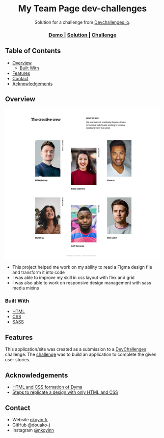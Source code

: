 <h1 align="center">My Team Page dev-challenges</h1>

<div align="center">
   Solution for a challenge from  <a href="http://devchallenges.io" target="_blank">Devchallenges.io</a>.
</div>

<div align="center">
  <h3>
    <a href="https://douako-j.github.io/my-team-page-dev-challenges">
      Demo
    </a>
    <span> | </span>
    <a href="https://github.com/douako-j/my-team-page-dev-challenges">
      Solution
    </a>
    <span> | </span>
    <a href="https://devchallenges.io/challenges/hhmesazsqgKXrTkYkt0U">
      Challenge
    </a>
  </h3>
</div>

<!-- TABLE OF CONTENTS -->

## Table of Contents

- [Overview](#overview)
  - [Built With](#built-with)
- [Features](#features)
- [Contact](#contact)
- [Acknowledgements](#acknowledgements)

<!-- OVERVIEW -->

## Overview

![screenshot](./screenshot.png)

- This project helped me work on my ability to read a Figma design file and transform it into code
- I was able to improve my skill in css layout with flex and grid
- I was also able to work on responsive design management with sass media mixins

### Built With

<!-- This section should list any major frameworks that you built your project using. Here are a few examples.-->

- [HTML](https://www.w3schools.com/html/)
- [CSS](https://www.w3schools.com/css/default.asp)
- [SASS](https://sass-lang.com/)

## Features

<!-- List the features of your application or follow the template. Don't share the figma file here :) -->

This application/site was created as a submission to a [DevChallenges](https://devchallenges.io/challenges) challenge. The [challenge](https://devchallenges.io/challenges/hhmesazsqgKXrTkYkt0U) was to build an application to complete the given user stories.

## Acknowledgements

<!-- This section should list any articles or add-ons/plugins that helps you to complete the project. This is optional but it will help you in the future. For exmpale -->

- [HTML and CSS formation of Dyma](https://dyma.fr/)
- [Steps to replicate a design with only HTML and CSS](https://devchallenges-blogs.web.app/how-to-replicate-design/)

## Contact

- Website [nkoyin.fr](http://www.nkoyin.fr/)
- GitHub [@douako-j](https://github.com/douako-j)
- Instagram [@nkoyinn](https://www.instagram.com/nkoyinn/)
